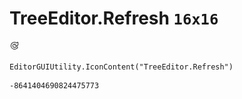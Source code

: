 # TreeEditor.Refresh `16x16`
<img src="/img/TreeEditor.Refresh.png" width=16 height=16>

``` CSharp
EditorGUIUtility.IconContent("TreeEditor.Refresh")
```
```
-8641404690824475773
```
